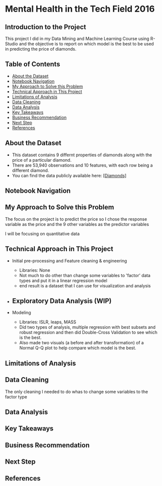 # Mental Health in the Tech Field 2016


## Introduction to the Project
This project I did in my Data Mining and Machine Learning Course using R-Studio and the objective is to report on which model is the best to be used in predicting the price of diamonds. 



## Table of Contents

- [About the Dataset](#about-the-dataset)
- [Notebook Navigation](#notebook-navigation)
- [My Approach to Solve this Problem](#my-approach-to-solve-this-problem)
- [Technical Approach in This Project](#technical-approach-in-this-project)
- [Limitations of Analysis](#limitations-of-analysis)
- [Data Cleaning](#data-cleaning)
- [Data Analysis](#data-analysis)
- [Key Takeaways](#key-takeaways)
- [Business Recommendation](#business-recommendation)
- [Next Step](#next-step)
- [References](#references)

## About the Dataset
- This dataset contains 9 differnt properties of diamonds along with the price of a particular diamond.
- There are 53,940 observations and 10 features, with each row being a different diamond.
- You can find the data publicly available here: [[Diamonds]](https://www.kaggle.com/datasets/shivam2503/diamonds)

## Notebook Navigation


## My Approach to Solve this Problem
The focus on the project is to predict the price so I chose the response variable as the price and the 9 other variables as the predictor variables 

I will be focusing on quantitative data


## Technical Approach in This Project
- Initial pre-processing and Feature cleaning & engineering
    - Libraries: None
    - Not much to do other than change some variables to 'factor'  data types and put it in a linear regression model
    - end result is a dataset that I can use for visualization and analysis

- Exploratory Data Analysis (WIP)
    - 
    
- Modeling
    - Libraries: ISLR, leaps, MASS
    - Did two types of analysis, multiple regression with best subsets and robust regression and then did Double-Cross Validation to see which is the best.
    - Also made two visuals (a before and after transformation) of a Normal Q-Q plot to help compare which model is the best. 

## Limitations of Analysis


## Data Cleaning
The only cleaning I needed to do whas to change some variables to the factor type

## Data Analysis


## Key Takeaways


## Business Recommendation


## Next Step


## References
